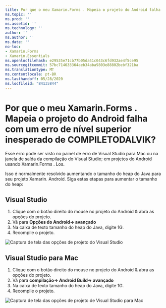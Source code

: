 ```yaml
---
title: Por que o meu Xamarin.Forms . Mapeia o projeto do Android falha com um erro de nível superior inesperado de COMPILETODALVIK?
ms.topic: ''
ms.prod: ''
ms.assetid: ''
ms.technology: ''
author: ''
ms.author: ''
ms.date: ''
no-loc:
- Xamarin.Forms
- Xamarin.Essentials
ms.openlocfilehash: e29535e71cb77b05da41c043c6fd932ae4f5ce95
ms.sourcegitcommit: 57bc714633364aeb34aba9803e88802bebf321ba
ms.translationtype: MT
ms.contentlocale: pt-BR
ms.lasthandoff: 05/28/2020
ms.locfileid: "84135844"
---
```

# <a name="why-does-my-xamarinformsmaps-android-project-fail-with-compiletodalvik-unexpected-top-level-error"></a>Por que o meu Xamarin.Forms . Mapeia o projeto do Android falha com um erro de nível superior inesperado de COMPILETODALVIK?

Esse erro pode ser visto no painel de erro de Visual Studio para Mac ou na janela de saída da compilação do Visual Studio; em projetos do Android usando Xamarin.Forms . Los.

Isso é normalmente resolvido aumentando o tamanho do heap do Java para seu projeto Xamarin. Android. Siga estas etapas para aumentar o tamanho do heap:

## <a name="visual-studio"></a>Visual Studio

1. Clique com o botão direito do mouse no projeto do Android & abra as opções do projeto.
2. Vá para **Opções do Android-> avançado**
3. Na caixa de texto tamanho do heap do Java, digite 1G.
4. Recompile o projeto.

![Captura de tela das opções de projeto do Visual Studio](maps-compiletodalvik-error-images/vsjavaheap.png "Opções de Build do Android no Visual Studio")

## <a name="visual-studio-for-mac"></a>Visual Studio para Mac

1. Clique com o botão direito do mouse no projeto do Android & abra as opções do projeto.
2. Vá para **compilação-> Android Build-> avançado**
3. Na caixa de texto tamanho do heap do Java, digite 1G.
4. Recompile o projeto.  

![Captura de tela das opções de projeto de Visual Studio para Mac](maps-compiletodalvik-error-images/xsjavaheap.png "Opções de Build do Android no Visual Studio para Mac")
